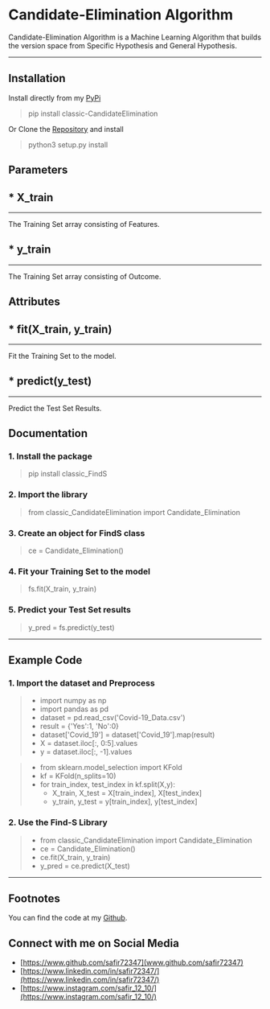 Candidate-Elimination Algorithm
===================


Candidate-Elimination Algorithm is a Machine Learning Algorithm that builds the version space from Specific Hypothesis and General Hypothesis.

----------


Installation
-------------
Install directly from my [PyPi](https://pypi.org/project/classic-CandidateElimination/)

> pip install classic-CandidateElimination

Or Clone the [Repository](https://github.com/safir72347/ML-CandidateElimination-PyPi) and install

> python3 setup.py install

Parameters
-------------

## * X_train 
-------------
The Training Set array consisting of Features.

## * y_train
-------------
The Training Set array consisting of Outcome.


Attributes
-------------

## * fit(X_train, y_train)
-------------
Fit the Training Set to the model.

## * predict(y_test)
-------------
Predict the Test Set Results.



<i class="icon-file"></i> Documentation
-------------

### 1.  Install the package
>  pip install classic_FindS

### 2. Import the library
>  from classic_CandidateElimination import Candidate_Elimination

### 3. Create an object for FindS class
> ce = Candidate_Elimination()

### 4. Fit your Training Set to the model
> fs.fit(X_train, y_train)

### 5. Predict your Test Set results
> y_pred = fs.predict(y_test)

----------



Example Code
-------------

### 1. Import the dataset and Preprocess
> * import numpy as np
> * import pandas as pd
> * dataset = pd.read_csv('Covid-19_Data.csv')
> * result = {'Yes':1, 'No':0}
> * dataset['Covid_19'] = dataset['Covid_19'].map(result)
> * X = dataset.iloc[:, 0:5].values
> * y = dataset.iloc[:, -1].values

> * from sklearn.model_selection import KFold
> * kf = KFold(n_splits=10)
> * for train_index, test_index in kf.split(X,y):
>	 * X_train, X_test = X[train_index], X[test_index]
>	 * y_train, y_test = y[train_index], y[test_index]

### 2. Use the Find-S Library
> * from classic_CandidateElimination import Candidate_Elimination
> * ce = Candidate_Elimination()            
> * ce.fit(X_train, y_train)
> * y_pred = ce.predict(X_test) 


----------



Footnotes
-------------

You can find the code at my [Github](https://github.com/safir72347/ML-CandidateElimination-PyPi).



Connect with me on Social Media
-------------

* [https://www.github.com/safir72347](www.github.com/safir72347)
* [https://www.linkedin.com/in/safir72347/](https://www.linkedin.com/in/safir72347/)
* [https://www.instagram.com/safir_12_10/](https://www.instagram.com/safir_12_10/)